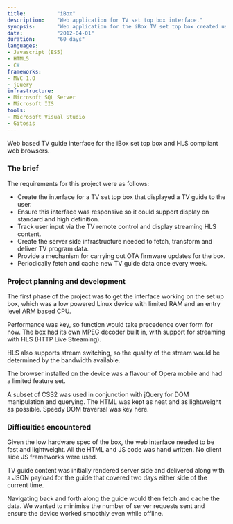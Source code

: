 ```yaml
---
title: 			"iBox"
description:	"Web application for TV set top box interface."
synopsis:		"Web application for the iBox TV set top box created using Javascript and C# MVC 1.0."
date:			"2012-04-01"
duration:		"60 days"
languages: 		
- Javascript (ES5)
- HTML5
- C#
frameworks:
- MVC 1.0
- jQuery
infrastructure:
- Microsoft SQL Server
- Microsoft IIS
tools:
- Microsoft Visual Studio
- Gitosis
---
```


Web based TV guide interface for the iBox set top box and HLS compliant web browsers.

### The brief
The requirements for this project were as follows:

- Create the interface for a TV set top box that displayed a TV guide to the user.
- Ensure this interface was responsive so it could support display on standard and high definition.
- Track user input via the TV remote control and display streaming HLS content.
- Create the server side infrastructure needed to fetch, transform and deliver TV program data.
- Provide a mechanism for carrying out OTA firmware updates for the box.
- Periodically fetch and cache new TV guide data once every week.

### Project planning and development
The first phase of the project was to get the interface working on the set up box, which was a low powered Linux device with limited RAM and an entry level ARM based CPU.

Performance was key, so function would take precedence over form for now. The box had its own MPEG decoder built in, with support for streaming with HLS (HTTP Live Streaming).

HLS also supports stream switching, so the quality of the stream would be determined by the bandwidth available.

The browser installed on the device was a flavour of Opera mobile and had a limited feature set. 

A subset of CSS2 was used in conjunction with jQuery for DOM manipulation and querying. The HTML was kept as neat and as lightweight as possible. Speedy DOM traversal was key here.

### Difficulties encountered

Given the low hardware spec of the box, the web interface needed to be fast and lightweight. All the HTML and JS code was hand written. No client side JS frameworks were used.

TV guide content was initially rendered server side and delivered along with a JSON payload for the guide that covered two days either side of the current time.

Navigating back and forth along the guide would then fetch and cache the data. We wanted to minimise the number of server requests sent and ensure the device worked smoothly even while offline.







